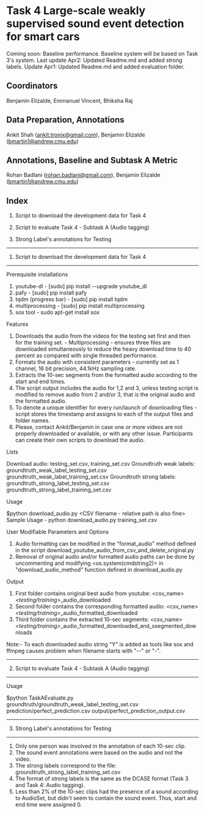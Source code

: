 # Task 4 Large-scale weakly supervised sound event detection for smart cars

Coming soon: Baseline performance. Baseline system will be based on Task 3's system.
Last update Apr2: Updated Readme.md and added strong labels.
Update Apr1: Updated Readme.md and added evaluation folder. 

## Coordinators

Benjamin Elizalde, Emmanuel Vincent, Bhiksha Raj

## Data Preparation, Annotations

Ankit Shah (ankit.tronix@gmail.com), Benjamin Elizalde (bmartin1@andrew.cmu.edu)

## Annotations, Baseline and Subtask A Metric

Rohan Badlani (rohan.badlani@gmail.com), Benjamin Elizalde (bmartin1@andrew.cmu.edu)

## Index
1. Script to download the development data for Task 4

2. Script to evaluate Task 4 - Subtask A (Audio tagging)

3. Strong Label's annotations for Testing


-------------------------------------------------


1. Script to download the development data for Task 4
-------------------------------------------------

Prerequisite installations

1. youtube-dl - [sudo] pip install --upgrade youtube_dl
2. pafy -  [sudo] pip install pafy
3. tqdm (progress bar) -  [sudo] pip install tqdm
4. multiprocessing - [sudo] pip install multiprocessing
5. sox tool - sudo apt-get install sox

Features

1. Downloads the audio from the videos for the testing set first and then for the training set. - Multiprocessing - ensures three files are downloaded simultaneously to reduce the heavy download time to 40 percent as compared with single threaded performance.  
2. Formats the audio with consistent parameters - currently set as 1 channel, 16 bit precision, 44.1kHz sampling rate. 
3. Extracts the 10-sec segments from the formatted audio according to the start and end times.  
4. The script output includes the audio for 1,2 and 3, unless testing script is modified to remove audio from 2 and/or 3, that is the original audio and the formatted audio. 
5. To denote a unique identifier for every run/launch of downloading files - script stores the timestamp and assigns to each of the output files and folder names.  
6. Please, contact Ankit/Benjamin in case one or more videos are not properly downloaded or available, or with any other issue. Participants can create their own scripts to download the audio.

Lists

Download audio: testing_set.csv, training_set.csv
Groundtruth weak labels: groundtruth_weak_label_testing_set.csv groundtruth_weak_label_training_set.csv
Groundtruth strong labels: groundtruth_strong_label_testing_set.csv groundtruth_strong_label_training_set.csv

Usage

$python download_audio.py  <CSV filename - relative path is also fine>
Sample Usage -  python download_audio.py training_set.csv 

User Modifiable Parameters and Options 

1. Audio formatting can be modified in the "format_audio" method defined in the script download_youtube_audio_from_csv_and_delete_original.py
2. Removal of original audio and/or formatted audio paths can be done by uncommenting and modifying <os.system(cmdstring2)> in "download_audio_method" function defined in download_audio.py

Output

1. First folder contains original best audio from youtube: 
<csv_name>_<testing/training>_<timestamp>_audio_downloaded 
2. Second folder contains the corresponding formatted audio:
<csv_name>_<testing/training>_<timestamp>_audio_formatted_downloaded
3. Third folder contains the extracted 10-sec segments:
<csv_name>_<testing/training>_<timestamp>_audio_formatted_downloaded_and_ssegmented_downloads

Note:- To each downloaded audio string "Y" is added as tools like sox and ffmpeg causes problem when filename starts with "--" or "-". 


-------------------------------------------------


2. Script to evaluate Task 4 - Subtask A (Audio tagging)
-------------------------------------------------

Usage

$python TaskAEvaluate.py groundtruth/groundtruth_weak_label_testing_set.csv prediction/perfect_prediction.csv output/perfect_prediction_output.csv


-------------------------------------------------


3. Strong Label's annotations for Testing
-------------------------------------------------

1. Only one person was involved in the annotation of each 10-sec clip. 
2. The sound event annotations were based on the audio and not the video.
3. The strong labels correspond to the file: groundtruth_strong_label_training_set.csv
4. The format of strong labels is the same as the DCASE format (Task 3 and Task 4: Audio tagging).
5. Less than 2% of the 10-sec clips had the presence of a sound according to AudioSet, but didn't seem to contain the sound event. Thus, start and end time were assigned 0.
